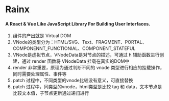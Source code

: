 # Rainx

#### A React & Vue Like JavaScript Library For Building User Interfaces.

1. 组件的产出就是 Virtual DOM
2. VNode的类型分为：HTML/SVG、Text、FRAGMENT、PORTAL、COMPONENNT_FUNCTIONIAL、COMPONENT_STATEFUL
3. VNode是虚拟节点，VNodeData是对节点的描述，可通过 h 辅助函数进行创建，通过 render 函数将 VNodeData 挂载在真实的DOM中
4. render 非常重要，原理为通过判断不同的 vnode 类型进行相应的挂载操作，同时需要处理属性、事件等
5. patch 过程中，不同类型的vnode比较没有意义，可直接替换
6. patch 过程中，同类型的vnode，html类型是比较 tag 和 data，文本节点是比较文本值，子节点更新通过递归进行
